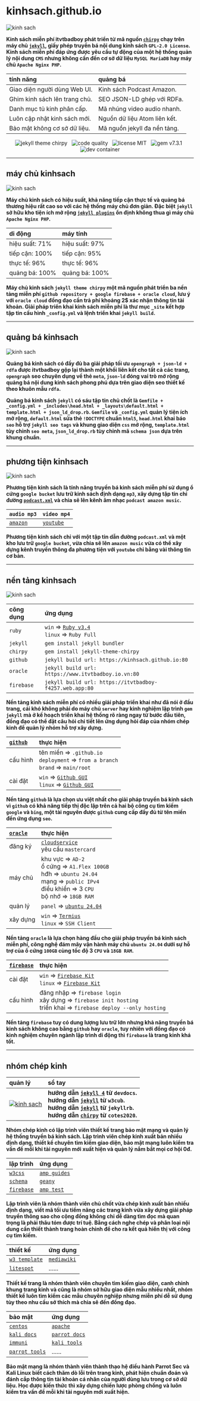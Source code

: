 # kinhsach.github.io

![kinh sach](https://chirpy-img.netlify.app/commons/devices-mockup.png "Kinh sách chirpy theme")

**Kinh sách miễn phí itvtbadboy phát triển từ mã nguồn [`chirpy`](https://github.com/cotes2020/jekyll-theme-chirpy) chạy trên máy chủ [`jekyll`](https://jekyllrb.com/), giấy phép truyền bá nội dung kinh sách `GPL-2.0 License`. Kinh sách miễn phí đáp ứng được yêu cầu tự động của một hệ thống quản lý nội dung `CMS` nhưng không cần đến cơ sở dữ liệu `MySQL MariaDB` hay máy chủ `Apache Nginx PHP`.**

<div align="center">

| tính năng | quảng bá |
|:-----|:-----|
| Giao diện người dùng Web UI. | Kinh sách Podcast Amazon. |
| Ghim kinh sách lên trang chủ. | SEO JSON-LD ghép với RDFa. |
| Danh mục tủ kinh phân cấp. | Mã nhúng video audio nhanh. |
| Luôn cập nhật kinh sách mới. | Nguồn dữ liệu Atom liên kết. |
| Bảo mật không cơ sở dữ liệu. | Mã nguồn jekyll đa nền tảng. |

![jekyll theme chirpy](https://img.shields.io/github/actions/workflow/status/cotes2020/jekyll-theme-chirpy/ci.yml?logo=github)&nbsp;&nbsp;
![code quality](https://img.shields.io/codacy/grade/4e556876a3c54d5e8f2d2857c4f43894?logo=codacy)&nbsp;&nbsp;
![license MIT](https://img.shields.io/github/license/cotes2020/jekyll-theme-chirpy?color=goldenrod)&nbsp;&nbsp;
![gem v7.3.1](https://img.shields.io/gem/v/jekyll-theme-chirpy?&logo=RubyGems&logoColor=ghostwhite&label=gem&color=orange)&nbsp;&nbsp;
![dev container](https://img.shields.io/badge/Dev_Containers-Open-deepskyblue?logo=linuxcontainers)

</div>

<div style="width:55%, padding:30px;"><hr></div>

## máy chủ kinhsach

![kinh sach](https://www.itvtbadboy.io.vn/image/1280/may-chu-kinh-sach.jpg "máy chủ kinh sách")

**Máy chủ kinh sách có hiệu suất, khả năng tiếp cận thực tế và quảng bá thương hiệu rất cao so với các hệ thống máy chủ đơn giản. Đặc biệt `jekyll` sở hữu kho tiện ích mở rộng [`jekyll plugins`](https://github.com/planetjekyll/awesome-jekyll-plugins) ổn định không thua gì máy chủ `Apache Nginx PHP`.**

<div align="center">

| di động | máy tính |
|:-----|:-----|
| hiệu suất: 71% | hiệu suất: 97% |
| tiếp cận: 100% | tiếp cận: 95% |
| thực tế: 96% | thực tế: 96% |
| quảng bá: 100% | quảng bá: 100% |

</div>

**Máy chủ kinh sách `jekyll theme chirpy` một mã nguồn phát triển ba nền tảng miễn phí `github repository + google firebase + oracle cloud`, lưu ý với `oracle cloud` đồng đạo cần trả phí khoảng 2$ xác nhận thông tin tài khoản. Giải pháp triển khai kinh sách miễn phí là thư mục `_site` kết hợp tập tin cấu hình `_config.yml` và lệnh triển khai `jekyll build`.**

<div style="width:55%, padding:30px;"><hr></div>

## quảng bá kinhsach

![kinh sach](https://www.itvtbadboy.io.vn/image/1280/seo-json-rdfa.jpg "quảng bá kinh sách")

**Quảng bá kinh sách có đầy đủ ba giải pháp tối ưu `opengraph + json-ld + rdfa` được itvtbadboy gộp lại thành một khối liên kết cho tất cả các trang, `opengraph` seo chuyên dụng về thẻ `meta`, `json-ld` đóng vai trò mở rộng quảng bá nội dung kinh sách phong phú dựa trên giao diện seo thiết kế theo khuôn mẫu `rdfa`.**

**Quảng bá kinh sách `jekyll` có sáu tập tin chủ chốt là `Gemfile + _config.yml + _includes\head.html + _layouts\default.html + template.html + json_ld_drop.rb`. `Gemfile` và `_config.yml` quản lý tiện ích mở rộng, `default.html` sửa thẻ `!DOCTYPE` chuẩn `html5`, `head.html` khai báo `seo` hỗ trợ `jekyll seo tags` và khung giao diện `css` mở rộng, `template.html` tùy chỉnh `seo meta`, `json_ld_drop.rb` tùy chỉnh mã `schema json` dựa trên khung chuẩn.**

<div style="width:55%, padding:30px;"><hr></div>

## phương tiện kinhsach

![kinh sach](https://www.itvtbadboy.io.vn/image/1280/phuong-tien-kinh-sach.jpg "phương tiện kinh sách")

**Phương tiện kinh sách là tính năng truyền bá kinh sách miễn phí sử dụng ổ cứng `google bucket` lưu trữ kinh sách định dạng `mp3`, xây dựng tập tin chỉ đường [`podcast.xml`](https://www.itvtbadboy.io.vn/podcast.xml) và chia sẽ lên kênh âm nhạc `podcast amazon music`.**

<div align="center">

| `audio mp3` | `video mp4` |
|:-----|:-----|
| [`amazon`](https://podcasters.amazon.com/podcasts/f6687c9a-ddf1-4e37-adac-b3d1efe85b4b) | [`youtube`](https://www.youtube.com/@thuongmaibrvt/podcasts) |

</div>

**Phương tiện kinh sách chỉ với một tập tin dẫn đường `podcast.xml` và một kho lưu trữ `google bucket`, vừa chia sẽ lên `amazon music` vừa có thể xây dựng kênh truyền thông đa phương tiện với `youtube` chỉ bằng vài thông tin cơ bản.**

<div style="width:55%, padding:30px;"><hr></div>

## nền tảng kinhsach

![kinh sach](https://www.itvtbadboy.io.vn/image/1280/oracle-cloud-cpu.jpg "nền tảng kinh sách")

<div align="center">

| công dụng | ứng dụng |
|:-----|:-----|
| `ruby` | `win` => [`Ruby v3.4`](https://github.com/oneclick/rubyinstaller2/releases/download/RubyInstaller-3.4.5-1/rubyinstaller-devkit-3.4.5-1-x64.exe) <br>`linux` => `Ruby Full` |
| `jekyll` | `gem install jekyll bundler` |
| `chirpy` | `gem install jekyll-theme-chirpy` |
| `github` | `jekyll build url: https://kinhsach.github.io:80` |
| `oracle` | `jekyll build url: https://www.itvtbadboy.io.vn:80` |
| `firebase` | `jekyll build url: https://itvtbadboy-f4257.web.app:80` |

</div>

**Nền tảng kinh sách miễn phí có nhiều giải pháp triển khai như đã nói ở đầu trang, cái khó không phải do máy chủ `server` hay kinh nghiệm lập trình `gem jekyll` mà ở kế hoạch triển khai hệ thống rõ ràng ngay từ bước đầu tiên, đồng đạo có thể đặt câu hỏi chi tiết lên ứng dụng hỏi đáp của nhóm chép kinh để quản lý nhóm hỗ trợ xây dựng.**

<div align="center">

| [`github`](https://kinhsach.github.io) | thực hiện |
|:-----|:-----|
| cấu hình | tên miền => `.github.io` <br>`deployment` => `from a branch` <br>`brand` => `main/root` |
| cài đặt | `win` => [`Github GUI`](https://desktop.github.com/download) <br>`linux` => [`Github GUI`](https://mirror.mwt.me/shiftkey-desktop/deb/pool/main/g/github-desktop/github-desktop_3.4.12-linux1_amd64.deb) |

</div>

**Nền tảng `github` là lựa chọn ưu việt nhất cho giải pháp truyền bá kinh sách vì `github` có khả năng tiếp thị độc lập trên cả hai bộ công cụ tìm kiếm `google` và `bing`, một tài nguyên được `github` cung cấp đầy đủ từ tên miền đến ứng dụng `seo`.**

<div align="center">

| [`oracle`](https://www.itvtbadboy.io.vn) | thực hiện |
|:-----|:-----|
| đăng ký | [`cloudservice`](https://www.oracle.com/cloud/sign-in.html) <br>yêu cầu `mastercard` |
| máy chủ | khu vực => `AD-2` <br>ổ cứng => `A1.Flex 100GB` <br>hđh => `ubuntu 24.04` <br>mạng => `public IPv4` <br>điều khiển => 3 `CPU` <br>bộ nhớ => `18GB RAM` |
| quản lý | `panel` => [`ubuntu 24.04`](https://www.cloudpanel.io/docs/v2/getting-started/other/) |
| xây dựng | `win` => [`Termius`](https://termi.us/win) <br>`linux` => `SSH Client` |

</div>

**Nền tảng `oracle` là lựa chọn hàng đầu cho giải pháp truyền bá kinh sách miễn phí, công nghệ đám mây vận hành máy chủ `ubuntu 24.04` dưới sự hỗ trợ của ổ cứng `100GB` cùng tốc độ 3 `CPU` và `18GB RAM`.**

<div align="center">

| [`firebase`](https://itvtbadboy-f4257.web.app/) | thực hiện |
|:-----|:-----|
| cài đặt | `win` => [`Firebase Kit`](https://firebase.google.com/docs/cli/) <br>`linux` => [`Firebase Kit`](https://firebase.google.com/docs/cli/) |
| cấu hình | đăng nhập => `firebase login` <br>xây dựng => `firebase init hosting` <br>triển khai => `firebase deploy --only hosting` |

</div>

**Nền tảng `firebase` tuy có dung lượng lưu trữ lớn nhưng khả năng truyền bá kinh sách không cao bằng `github` hay `oracle`, tuy nhiên với đồng đạo có kinh nghiệm chuyên ngành lập trình di động thì `firebase` là trang kinh khá tốt.**

<div style="width:55%, padding:30px;"><hr></div>

## nhóm chép kinh

<div align="center">

| quản lý | sổ tay |
|:-----|:-----|
| [![kinh sach](https://contrib.rocks/image?repo=kinhsach/kinhsach.github.io)](https://www.youtube.com/live_chat?v=vmgpnkjKQC8&embed_domain=itvtbadboy.io.vn "youtube live chat") | **hướng dẫn [`jekyll 4`](https://devdocs.io/jekyll/) từ `devdocs`.** <br>**hướng dẫn [`jekyll`](https://docs.w3cub.com/jekyll/) từ `w3cub`.** <br>**hướng dẫn [`jekyll`](https://jekyllrb.com/docs/) từ `jekyllrb`.** <br>**hướng dẫn [`chirpy`](https://github.com/cotes2020/jekyll-theme-chirpy/wiki) từ `cotes2020`.** |

</div>

**Nhóm chép kinh có lập trình viên thiết kế trang bảo mật mạng và quản lý hệ thống truyền bá kinh sách. Lập trình viên chép kinh xuất bản nhiều định dạng, thiết kế chuyên tìm kiếm giao diện, bảo mật mạng luôn kiểm tra vấn đề mỗi khi tài nguyên mới xuất hiện và quản lý nắm bắt mọi cơ hội 0đ.**

<div align="center">

| lập trình | ứng dụng |
|:-----|:-----|
| [`w3css`](https://www.w3schools.com/w3css/) | [`amp guides`](https://amp.dev/documentation/guides-and-tutorials/) |
| [`schema`](https://schema.org/) | [`geany`](https://www.geany.org/) |
| [`firebase`](https://console.firebase.google.com/) | [`amp test`](https://search.google.com/test/amp/result) |

</div>

**Lập trình viên là nhóm thành viên chủ chốt vừa chép kinh xuất bản nhiều định dạng, viết mã tối ưu tiềm năng các trang kinh vừa xây dựng giải pháp truyền thông sao cho cộng đồng không chỉ dễ dàng tìm đọc mà quan trọng là phải thâu tóm được trí tuệ. Bằng cách nghe chép và phân loại nội dung cần thiết thành trang hoàn chỉnh để cho ra kết quả hiển thị với công cụ tìm kiếm.**

<div align="center">

| thiết kế | ứng dụng |
|:-----|:-----|
| [`w3 template`](https://www.w3schools.com/w3css/w3css_templates.asp) | [`mediawiki`](https://www.mediawiki.org/wiki/MediaWiki) |
| [`litespot`](https://www.youtube.com/watch?v=9Wka1qsAYfw) | ...... |

</div>

**Thiết kế trang là nhóm thành viên chuyên tìm kiếm giao diện, canh chỉnh khung trang kinh và cũng là nhóm sở hữu giao diện mẫu nhiều nhất, nhóm thiết kế luôn tìm kiếm các mẫu chuyên nghiệp nhưng miễn phí dễ sử dụng tùy theo nhu cầu sở thích mà chia sẽ đến đồng đạo.**

<div align="center">

| bảo mật | ứng dụng |
|:-----|:-----|
| [`centos`](https://wiki.centos.org/Books.html) | [`apache`](https://httpd.apache.org/docs/2.4/) |
| [`kali docs`](https://www.kali.org/docs/general-use/kali-training/) | [`parrot docs`](https://parrotsec.org/docs/) |
| [`immuni`](https://www.immuniweb.com/websec/) | [`kali tools`](https://www.kali.org/tools/) |
| [`parrot tools`](https://thelinuxcode.com/parrot_os_tools_top_20/) | ...... |

</div>

**Bảo mật mạng là nhóm thành viên thành thạo hệ điều hành Parrot Sec và Kali Linux biết cách thăm dò lỗi trên trang kinh, phát hiện chuẩn đoán và đánh cắp thông tin tài khoản cá nhân của người dùng lưu trong cơ sở dữ liệu. Học được kiến thức thì xây dựng chiến lược phòng chống và luôn kiểm tra vấn đề mỗi khi tài nguyên mới xuất hiện.**
